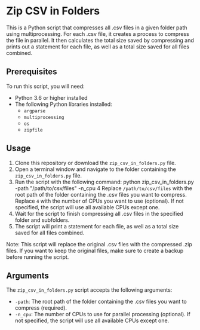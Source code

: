 # Zip CSV in Folders

This is a Python script that compresses all .csv files in a given folder path using multiprocessing. For each .csv file, it creates a process to compress the file in parallel. It then calculates the total size saved by compressing and prints out a statement for each file, as well as a total size saved for all files combined.

## Prerequisites

To run this script, you will need:

- Python 3.6 or higher installed
- The following Python libraries installed:
  - `argparse`
  - `multiprocessing`
  - `os`
  - `zipfile`

## Usage

1. Clone this repository or download the `zip_csv_in_folders.py` file.
2. Open a terminal window and navigate to the folder containing the `zip_csv_in_folders.py` file.
3. Run the script with the following command:
python zip_csv_in_folders.py -path "/path/to/csv/files" -n_cpu 4
Replace `/path/to/csv/files` with the root path of the folder containing the .csv files you want to compress.
Replace `4` with the number of CPUs you want to use (optional). If not specified, the script will use all available CPUs except one.
4. Wait for the script to finish compressing all .csv files in the specified folder and subfolders.
5. The script will print a statement for each file, as well as a total size saved for all files combined.

Note: This script will replace the original .csv files with the compressed .zip files. If you want to keep the original files, make sure to create a backup before running the script.

## Arguments

The `zip_csv_in_folders.py` script accepts the following arguments:

- `-path`: The root path of the folder containing the .csv files you want to compress (required).
- `-n_cpu`: The number of CPUs to use for parallel processing (optional). If not specified, the script will use all available CPUs except one.
